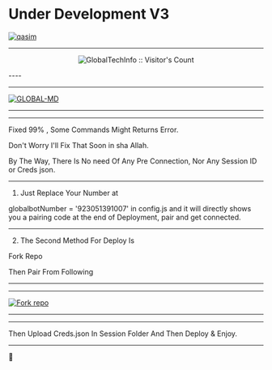 

# Under Development V3

<a href="https://ibb.co/tB1DJhS"><img src="https://i.ibb.co/BLYBCPm/qasim.jpg" alt="qasim" border="0"></a>

----
 <p align="center"><img src="https://profile-counter.glitch.me/{GLOBAL-MD}/count.svg" alt="GlobalTechInfo :: Visitor's Count" old_src="https://profile-counter.glitch.me/{GlobalTechInfo}/count.svg" /></p>
----

----
  <a href="https://github.com/GlobalTechInfo/GLOBAL-MD/fork"><img title="GLOBAL-MD" src="https://img.shields.io/badge/FORK-GLOBAL MD-h?color=blue&style=for-the-badge&logo=stackshare"></a>
  
----

----

Fixed 99% , Some Commands Might Returns Error.

Don't Worry I'll Fix That Soon in sha Allah.

By The Way, There Is No need Of Any Pre Connection, Nor Any Session ID or Creds json.

----

1. Just Replace Your Number at

 globalbotNumber = '923051391007'
in config.js and it will directly shows you a pairing code at the end of Deployment, pair and get connected.

----

2. The Second Method For Deploy Is 

Fork Repo 

Then Pair From Following

----

----
<a href='https://necessary-margaretha-oletters-ba309cdc.koyeb.app/' target="_blank"><img alt='Fork repo' src='https://img.shields.io/badge/PAIRING CODE-green?style=for-the-badge&logo=opencv&logoColor=white'/></a>

----
----
 Then Upload Creds.json In Session Folder And Then Deploy & Enjoy.

----
🩷
